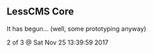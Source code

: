 LessCMS Core
------------

It has begun... (well, some prototyping anyway)

2 of 3 @ Sat Nov 25 13:39:59 2017
